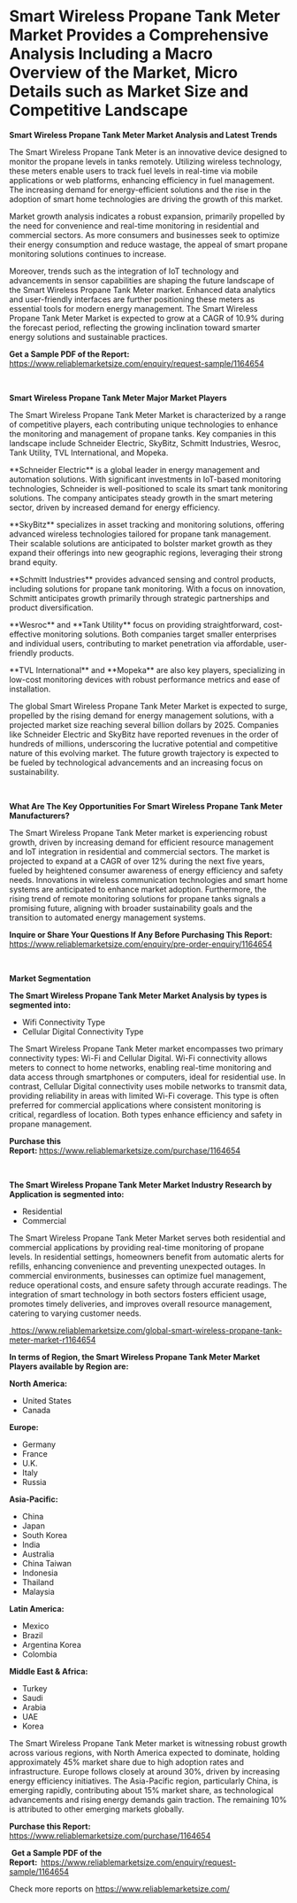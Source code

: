 <p><h1>Smart Wireless Propane Tank Meter Market Provides a Comprehensive Analysis Including a Macro Overview of the Market, Micro Details such as Market Size and Competitive Landscape</h1></p><p><strong>Smart Wireless Propane Tank Meter Market Analysis and Latest Trends</strong></p>
<p><p>The Smart Wireless Propane Tank Meter is an innovative device designed to monitor the propane levels in tanks remotely. Utilizing wireless technology, these meters enable users to track fuel levels in real-time via mobile applications or web platforms, enhancing efficiency in fuel management. The increasing demand for energy-efficient solutions and the rise in the adoption of smart home technologies are driving the growth of this market.</p><p>Market growth analysis indicates a robust expansion, primarily propelled by the need for convenience and real-time monitoring in residential and commercial sectors. As more consumers and businesses seek to optimize their energy consumption and reduce wastage, the appeal of smart propane monitoring solutions continues to increase. </p><p>Moreover, trends such as the integration of IoT technology and advancements in sensor capabilities are shaping the future landscape of the Smart Wireless Propane Tank Meter market. Enhanced data analytics and user-friendly interfaces are further positioning these meters as essential tools for modern energy management. The Smart Wireless Propane Tank Meter Market is expected to grow at a CAGR of 10.9% during the forecast period, reflecting the growing inclination toward smarter energy solutions and sustainable practices.</p></p>
<p><strong>Get a Sample PDF of the Report:&nbsp;</strong> <a href="https://www.reliablemarketsize.com/enquiry/request-sample/1164654?utm_campaign=2292&utm_medium=2&utm_source=Github&utm_content=ia&utm_term=27022025&utm_id=smart-wireless-propane-tank-meter">https://www.reliablemarketsize.com/enquiry/request-sample/1164654</a></p>
<p>&nbsp;</p>
<p><strong>Smart Wireless Propane Tank Meter Major Market Players</strong></p>
<p><p>The Smart Wireless Propane Tank Meter Market is characterized by a range of competitive players, each contributing unique technologies to enhance the monitoring and management of propane tanks. Key companies in this landscape include Schneider Electric, SkyBitz, Schmitt Industries, Wesroc, Tank Utility, TVL International, and Mopeka.</p><p>**Schneider Electric** is a global leader in energy management and automation solutions. With significant investments in IoT-based monitoring technologies, Schneider is well-positioned to scale its smart tank monitoring solutions. The company anticipates steady growth in the smart metering sector, driven by increased demand for energy efficiency.</p><p>**SkyBitz** specializes in asset tracking and monitoring solutions, offering advanced wireless technologies tailored for propane tank management. Their scalable solutions are anticipated to bolster market growth as they expand their offerings into new geographic regions, leveraging their strong brand equity.</p><p>**Schmitt Industries** provides advanced sensing and control products, including solutions for propane tank monitoring. With a focus on innovation, Schmitt anticipates growth primarily through strategic partnerships and product diversification.</p><p>**Wesroc** and **Tank Utility** focus on providing straightforward, cost-effective monitoring solutions. Both companies target smaller enterprises and individual users, contributing to market penetration via affordable, user-friendly products.</p><p>**TVL International** and **Mopeka** are also key players, specializing in low-cost monitoring devices with robust performance metrics and ease of installation.</p><p>The global Smart Wireless Propane Tank Meter Market is expected to surge, propelled by the rising demand for energy management solutions, with a projected market size reaching several billion dollars by 2025. Companies like Schneider Electric and SkyBitz have reported revenues in the order of hundreds of millions, underscoring the lucrative potential and competitive nature of this evolving market. The future growth trajectory is expected to be fueled by technological advancements and an increasing focus on sustainability.</p></p>
<p>&nbsp;</p>
<p><strong>What Are The Key Opportunities For Smart Wireless Propane Tank Meter Manufacturers?</strong></p>
<p><p>The Smart Wireless Propane Tank Meter market is experiencing robust growth, driven by increasing demand for efficient resource management and IoT integration in residential and commercial sectors. The market is projected to expand at a CAGR of over 12% during the next five years, fueled by heightened consumer awareness of energy efficiency and safety needs. Innovations in wireless communication technologies and smart home systems are anticipated to enhance market adoption. Furthermore, the rising trend of remote monitoring solutions for propane tanks signals a promising future, aligning with broader sustainability goals and the transition to automated energy management systems.</p></p>
<p><strong>Inquire or Share Your Questions If Any Before Purchasing This Report:</strong> <a href="https://www.reliablemarketsize.com/enquiry/pre-order-enquiry/1164654?utm_campaign=2292&utm_medium=2&utm_source=Github&utm_content=ia&utm_term=27022025&utm_id=smart-wireless-propane-tank-meter">https://www.reliablemarketsize.com/enquiry/pre-order-enquiry/1164654</a></p>
<p>&nbsp;</p>
<p><strong>Market Segmentation</strong></p>
<p><strong>The Smart Wireless Propane Tank Meter Market Analysis by types is segmented into:</strong></p>
<p><ul><li>Wifi Connectivity Type</li><li>Cellular Digital Connectivity Type</li></ul></p>
<p><p>The Smart Wireless Propane Tank Meter market encompasses two primary connectivity types: Wi-Fi and Cellular Digital. Wi-Fi connectivity allows meters to connect to home networks, enabling real-time monitoring and data access through smartphones or computers, ideal for residential use. In contrast, Cellular Digital connectivity uses mobile networks to transmit data, providing reliability in areas with limited Wi-Fi coverage. This type is often preferred for commercial applications where consistent monitoring is critical, regardless of location. Both types enhance efficiency and safety in propane management.</p></p>
<p><strong>Purchase this Report:&nbsp;</strong><a href="https://www.reliablemarketsize.com/purchase/1164654?utm_campaign=2292&utm_medium=2&utm_source=Github&utm_content=ia&utm_term=27022025&utm_id=smart-wireless-propane-tank-meter">https://www.reliablemarketsize.com/purchase/1164654</a></p>
<p>&nbsp;</p>
<p><strong>The Smart Wireless Propane Tank Meter Market Industry Research by Application is segmented into:</strong></p>
<p><ul><li>Residential</li><li>Commercial</li></ul></p>
<p><p>The Smart Wireless Propane Tank Meter Market serves both residential and commercial applications by providing real-time monitoring of propane levels. In residential settings, homeowners benefit from automatic alerts for refills, enhancing convenience and preventing unexpected outages. In commercial environments, businesses can optimize fuel management, reduce operational costs, and ensure safety through accurate readings. The integration of smart technology in both sectors fosters efficient usage, promotes timely deliveries, and improves overall resource management, catering to varying customer needs.</p></p>
<p><a href="https://www.reliablemarketsize.com/global-smart-wireless-propane-tank-meter-market-r1164654?utm_campaign=2292&utm_medium=2&utm_source=Github&utm_content=ia&utm_term=27022025&utm_id=smart-wireless-propane-tank-meter">&nbsp;https://www.reliablemarketsize.com/global-smart-wireless-propane-tank-meter-market-r1164654</a></p>
<p><strong>In terms of Region, the Smart Wireless Propane Tank Meter Market Players available by Region are:</strong></p>
<p>
    <p> <strong> North America: </strong>
        <ul>
            <li>United States</li>
            <li>Canada</li>
        </ul>
        </p> 
    <p> <strong> Europe: </strong>
        <ul>
            <li>Germany</li>
            <li>France</li>
            <li>U.K.</li>
            <li>Italy</li>
            <li>Russia</li>
        </ul>
        </p> 
    <p> <strong> Asia-Pacific: </strong>
        <ul>
            <li>China</li>
            <li>Japan</li>
            <li>South Korea</li>
            <li>India</li>
            <li>Australia</li>
            <li>China Taiwan</li>
            <li>Indonesia</li>
            <li>Thailand</li>
            <li>Malaysia</li>
        </ul>
        </p> 
    <p> <strong> Latin America: </strong>
        <ul>
            <li>Mexico</li>
            <li>Brazil</li>
            <li>Argentina Korea</li>
            <li>Colombia</li>
        </ul>
        </p> 
    <p> <strong> Middle East & Africa: </strong>
        <ul>
            <li>Turkey</li>
            <li>Saudi</li>
            <li>Arabia</li>
            <li>UAE</li>
            <li>Korea</li>
        </ul>
    </p>
    </p>
<p><p>The Smart Wireless Propane Tank Meter market is witnessing robust growth across various regions, with North America expected to dominate, holding approximately 45% market share due to high adoption rates and infrastructure. Europe follows closely at around 30%, driven by increasing energy efficiency initiatives. The Asia-Pacific region, particularly China, is emerging rapidly, contributing about 15% market share, as technological advancements and rising energy demands gain traction. The remaining 10% is attributed to other emerging markets globally.</p></p>
<p><strong>Purchase this Report: </strong><a href="https://www.reliablemarketsize.com/purchase/1164654?utm_campaign=2292&utm_medium=2&utm_source=Github&utm_content=ia&utm_term=27022025&utm_id=smart-wireless-propane-tank-meter">https://www.reliablemarketsize.com/purchase/1164654</a></p>
<p>&nbsp;<strong>Get a Sample PDF of the Report:&nbsp;&nbsp;</strong><a href="https://www.reliablemarketsize.com/enquiry/request-sample/1164654?utm_campaign=2292&utm_medium=2&utm_source=Github&utm_content=ia&utm_term=27022025&utm_id=smart-wireless-propane-tank-meter">https://www.reliablemarketsize.com/enquiry/request-sample/1164654</a></p>
<p><strong></strong></p>
<p>Check more reports on <a href="https://www.reliablemarketsize.com/?utm_campaign=2292&utm_medium=2&utm_source=Github&utm_content=ia&utm_term=27022025&utm_id=smart-wireless-propane-tank-meter">https://www.reliablemarketsize.com/</a></p>